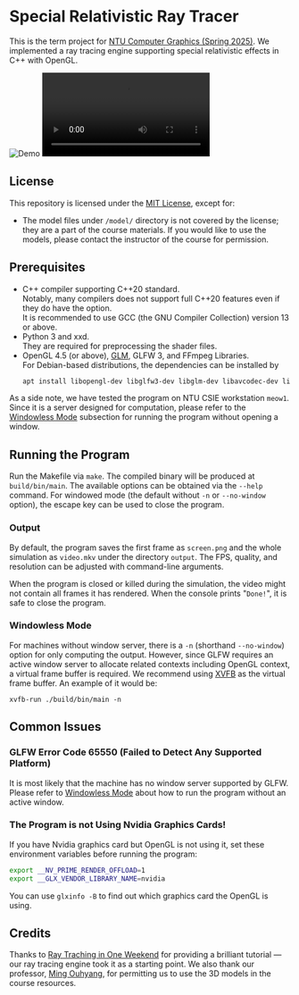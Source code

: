 # Special Relativistic Ray Tracer
This is the term project for [NTU Computer Graphics (Spring 2025)](https://course.ntu.edu.tw/en/courses/113-2/57650).
We implemented a ray tracing engine supporting special relativistic effects in C++ with OpenGL.

![Demo](./assets/relativistic-movement.png)
![Video Demo](./assets/demo.mp4)

## License
This repository is licensed under the [MIT License](LICENSE), except for:
- The model files under `/model/` directory is not covered by the license; they are a part of the course materials. If you would like to use the models, please contact the instructor of the course for permission.

## Prerequisites
- C++ compiler supporting C++20 standard.  
  Notably, many compilers does not support full C++20 features even if they do have the option.  
  It is recommended to use GCC (the GNU Compiler Collection) version 13 or above.
- Python 3 and xxd.  
  They are required for preprocessing the shader files.
- OpenGL 4.5 (or above), [GLM](https://github.com/g-truc/glm), GLFW 3, and FFmpeg Libraries.  
  For Debian-based distributions, the dependencies can be installed by
    ```sh
    apt install libopengl-dev libglfw3-dev libglm-dev libavcodec-dev libavformat-dev libavutil-dev libswscale-dev
    ```

As a side note, we have tested the program on NTU CSIE workstation `meow1`.
Since it is a server designed for computation, please refer to the [Windowless Mode](#windowless-mode) subsection for running the program without opening a window.

## Running the Program
Run the Makefile via `make`.
The compiled binary will be produced at `build/bin/main`.
The available options can be obtained via the `--help` command.
For windowed mode (the default without `-n` or `--no-window` option), the escape key can be used to close the program.

### Output

By default, the program saves the first frame as `screen.png` and the whole simulation as `video.mkv` under the directory `output`.
The FPS, quality, and resolution can be adjusted with command-line arguments.

When the program is closed or killed during the simulation, the video might not contain all frames it has rendered.
When the console prints "`Done!`", it is safe to close the program.

### Windowless Mode 

For machines without window server, there is a `-n` (shorthand `--no-window`) option for only computing the output.
However, since GLFW requires an active window server to allocate related contexts including OpenGL context, a virtual frame buffer is required.
We recommend using [XVFB](https://www.x.org/archive/current/doc/man/man1/Xvfb.1.xhtml) as the virtual frame buffer.
An example of it would be:
```
xvfb-run ./build/bin/main -n
```

## Common Issues
### GLFW Error Code 65550 (Failed to Detect Any Supported Platform)

It is most likely that the machine has no window server supported by GLFW.
Please refer to [Windowless Mode](#windowless-mode) about how to run the program without an active window.

### The Program is not Using Nvidia Graphics Cards!

If you have Nvidia graphics card but OpenGL is not using it, set these environment variables before running the program:
```sh
export __NV_PRIME_RENDER_OFFLOAD=1
export __GLX_VENDOR_LIBRARY_NAME=nvidia
```
You can use `glxinfo -B` to find out which graphics card the OpenGL is using.

## Credits

Thanks to [Ray Traching in One Weekend](https://raytracing.github.io/) for providing a brilliant tutorial — our ray tracing engine took it as a starting point.
We also thank our professor, [Ming Ouhyang](https://www.csie.ntu.edu.tw/~ming/), for permitting us to use the 3D models in the course resources.